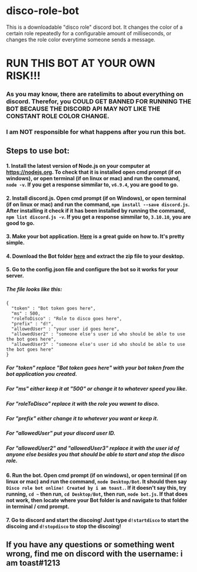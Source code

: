 # disco-role-bot
This is a downloadable "disco role" discord bot. It changes the color of a certain role repeatedly for a configurable amount of milliseconds, or changes the role color everytime someone sends a message.

# **RUN THIS BOT AT YOUR OWN RISK!!!**
### **As you may know, there are ratelimits to about everything on discord. Therefor, you COULD GET BANNED FOR RUNNING THE BOT BECAUSE THE DISCORD API MAY NOT LIKE THE CONSTANT ROLE COLOR CHANGE.**
### I am **NOT** responsible for what happens after you run this bot.


## Steps to use bot:
#### 1. Install the latest version of Node.js on your computer at https://nodejs.org. To check that it is installed open cmd prompt (if on windows), or open terminal (if on linux or mac) and run the command, ```node -v```. If you get a response simmilar to, ```v6.9.4```, you are good to go.

#### 2. Install discord.js. Open cmd prompt (if on Windows), or open terminal (if on linux or mac) and run the command, ```npm install --save discord.js```. After installing it check if it has been installed by running the command, ```npm list discord.js -v```. If you get a response simmilar to, ```3.10.10```, you are good to go.

#### 3. Make your bot application. [Here](https://github.com/reactiflux/discord-irc/wiki/Creating-a-discord-bot-&-getting-a-token) is a great guide on how to. It's pretty simple.

#### 4. Download the Bot folder [here](http://www.mediafire.com/file/2gfxxu301s1tjcp/Bot.zip) and extract the zip file to your **desktop**.

#### 5. Go to the config.json file and configure the bot so it works for your server.
##### The file looks like this: 

```
{
  "token" : "Bot token goes here",
  "ms" : 500,
  "roleToDisco" : "Role to disco goes here",
  "prefix" : "d!",
  "allowedUser" : "your user id goes here",
  "allowedUser2" : "someone else's user id who should be able to use the bot goes here",
  "allowedUser3" : "someone else's user id who should be able to use the bot goes here"
}
```

##### For "token" replace "Bot token goes here" with your bot token from the bot application you created.
##### For "ms" either keep it at "500" or change it to whatever speed you like.
##### For "roleToDisco" replace it with the role you wawnt to disco.
##### For "prefix" either change it to whatever you want or keep it.
##### For "allowedUser" put your discord user ID.
##### For "allowedUser2" and "allowedUser3" replace it with the user id of anyone else besides you that should be able to start and stop the disco role.

#### 6. Run the bot. Open cmd prompt (if on windows), or open terminal (if on linux or mac) and run the command, ```node Desktop/Bot```. It should then say ```Disco role bot online! Created by i am toast.```. If it doesn't say this, try running, ```cd ~``` then run, ```cd Desktop/Bot```, then run, ```node bot.js```. If that does not work, then locate where your Bot folder is and navigate to that folder in terminal / cmd prompt.

#### 7. Go to discord and start the discoing! Just type ```d!startdisco``` to start the discoing and ```d!stopdisco``` to stop the discoing!

## If you have any questions or something went wrong, find me on discord with the username: i am toast#1213

